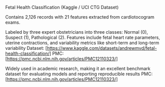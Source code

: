 Fetal Health Classification (Kaggle / UCI CTG Dataset)

Contains 2,126 records with 21 features extracted from cardiotocogram exams.

Labeled by three expert obstetricians into three classes: Normal (0), Suspect (1), Pathological (2).
Features include fetal heart rate parameters, uterine contractions, and variability metrics like short-term and long-term variability 
Dataset: [https://www.kaggle.com/datasets/andrewmvd/fetal-health-classification/]
PMC: [https://pmc.ncbi.nlm.nih.gov/articles/PMC12110323/]

Widely used in academic research, making it an excellent benchmark dataset for evaluating models and reporting reproducible results
PMC: [https://pmc.ncbi.nlm.nih.gov/articles/PMC12110323/]
